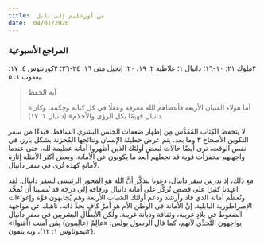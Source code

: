 ```yaml
---
title:  من أورشليم إلى بابل
date:  04/01/2020
---
```


### المراجع الأسبوعية
٢ملوك ٢١: ١٠-١٦؛ دانيال ١؛ غلاطية ٢: ١٩، ٢٠؛ إنجيل متى ١٦: ٢٤-٢٦؛ ٢كورنثوس ٤: ١٧؛ يعقوب ١: ٥.

> <p>آية الحفظ</p>
> «أما هؤلاء الفتيان الأربعة فأعطاهم الله معرفة وعقلًا في كل كتابة وحِكمة، وكان دانيال فهيمًا بكل الرؤى والأحلام» (دانيال ١: ١٧).

لا يتحفظ الكِتَاب المُقَدَّس مِن إظهار ضعفات الجنس البشري الساقط. فبدءًا من سفر التكوين الأصحاح ٣ وما بعد، يتم عرض خطيئة الإنسان ونتائجها المُحزنة بشكل بارز. في نفس الوقت، نرى أيضًا حالات لبعض أولئك الذين أظهروا أمانة عظيمة لله، حتى عندما واجهتهم محفزات قوية قد تجعلهم أبعد ما يكونون عن الأمانة. وبعض أكثر الأمثلة إثارة لأمانةٍ كهذه تُرى في سفر دانيال.

مع ذلك، إذ ندرس سفر دانيال، دعونا نتذكَّر أنَّ الله هو المحور الرئيسي لسفر دانيال. لقد اعتدنا كثيرًا على قصص تُركِّز على أمانة دانيال ورفاقه إلى درجة قد تُنسينا أن نُمجِّد ونُعظِّم أمانة الذي قاد وأرشد ودعم أولئك الشباب الأربعة وهم يُجابهون قوَّة وإغواءات الإمبراطورية البابلية. إنَّ الأمانة في الوطن الأم هو أمرٌ كافٍ بحدِّ ذاته، ناهيك عن مواجهة الضغوط في بلادٍ غريبة، وثقافة وديانة غريبة. ولكن الأبطال البشريين في سفر دانيال يواجهون التَّحدِّي لأنهم، كما قال الرسول بولس: «عالِمٌ (عالِمون) بِمَن آمنت (آمَنوا)» (٢تيموثاوس ١: ١٢)، وبه يثقون.